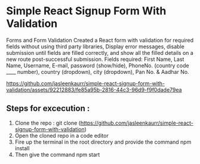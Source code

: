 # Simple React Signup Form With Validation
Forms and Form Validation
Created a React form with validation for required fields without using third party libraries, Display error messages, disable submission until fields are filled correctly, and show all the filled details on a new route post-successful submission. Fields required: First Name, Last Name, Username, E-mail, password (show/hide), PhoneNo. (country code ____ number), country (dropdown), city (dropdown), Pan No. & Aadhar No.






https://github.com/jasleenkaurr/simple-react-signup-form-with-validation/assets/92212883/fe85a95b-2816-44c3-96d9-f9f0dade79ea


## Steps for excecution :

 1. Clone the repo : git clone (https://github.com/jasleenkaurr/simple-react-signup-form-with-validation)
 2. Open the cloned repo in a code editor 
 3. Fire up the terminal in the root directory and provide the command npm install
 4. Then give the command npm start
